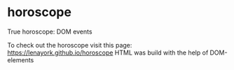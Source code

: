 # horoscope
True horoscope: DOM events

To check out the horoscope visit this page: https://lenayork.github.io/horoscope
HTML was build with the help of DOM-elements
